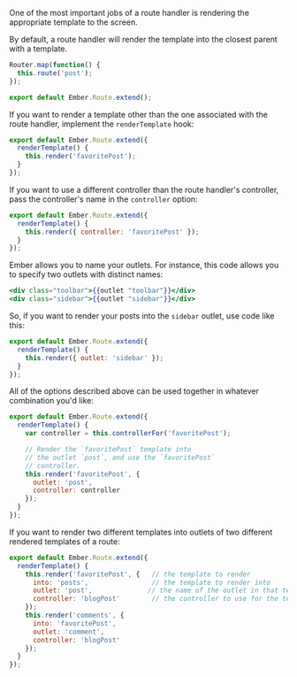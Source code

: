 One of the most important jobs of a route handler is rendering the
appropriate template to the screen.

By default, a route handler will render the template into the closest
parent with a template.

```app/router.js
Router.map(function() {
  this.route('post');
});
```

```app/routes/post.js
export default Ember.Route.extend();
```

If you want to render a template other than the one associated with the
route handler, implement the `renderTemplate` hook:

```app/routes/post.js
export default Ember.Route.extend({
  renderTemplate() {
    this.render('favoritePost');
  }
});
```

If you want to use a different controller than the route handler's
controller, pass the controller's name in the `controller` option:

```app/routes/post.js
export default Ember.Route.extend({
  renderTemplate() {
    this.render({ controller: 'favoritePost' });
  }
});
```

Ember allows you to name your outlets. For instance, this code allows
you to specify two outlets with distinct names:

```app/templates/application.hbs
<div class="toolbar">{{outlet "toolbar"}}</div>
<div class="sidebar">{{outlet "sidebar"}}</div>
```

So, if you want to render your posts into the `sidebar` outlet, use code
like this:

```app/routes/post.js
export default Ember.Route.extend({
  renderTemplate() {
    this.render({ outlet: 'sidebar' });
  }
});
```

All of the options described above can be used together in whatever
combination you'd like:

```app/routes/post.js
export default Ember.Route.extend({
  renderTemplate() {
    var controller = this.controllerFor('favoritePost');

    // Render the `favoritePost` template into
    // the outlet `post`, and use the `favoritePost`
    // controller.
    this.render('favoritePost', {
      outlet: 'post',
      controller: controller
    });
  }
});
```

If you want to render two different templates into outlets of two different rendered templates of a route:

```app/routes/post.js
export default Ember.Route.extend({
  renderTemplate() {
    this.render('favoritePost', {   // the template to render
      into: 'posts',                // the template to render into
      outlet: 'post',              // the name of the outlet in that template
      controller: 'blogPost'        // the controller to use for the template
    });
    this.render('comments', {
      into: 'favoritePost',
      outlet: 'comment',
      controller: 'blogPost'
    });
  }
});
```
